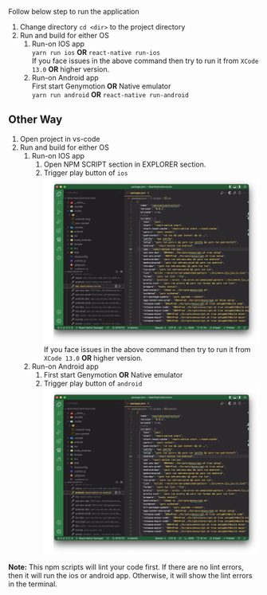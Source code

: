 Follow below step to run the application

1. Change directory `cd <dir>` to the project directory
1. Run and build for either OS
   1. Run-on IOS app
      <br/>`yarn run ios` **OR** `react-native run-ios`
      <br/>If you face issues in the above command then try to run it from `XCode 13.0` **OR** higher version.
   1. Run-on Android app
      <br/>First start Genymotion **OR** Native emulator
      <br/>`yarn run android` **OR** `react-native run-android`

## Other Way

1. Open project in vs-code
1. Run and build for either OS
   1. Run-on IOS app
      1. Open NPM SCRIPT section in EXPLORER section.
      1. Trigger play button of `ios`
         <br /><img src="./screenshot/project_run_ios.png" alt="alt text"/>
         <br/>If you face issues in the above command then try to run it from `XCode 13.0` **OR** higher version.
   1. Run-on Android app
      1. First start Genymotion **OR** Native emulator
      1. Trigger play button of `android`
         <br /><img src="./screenshot/project_run_android.png" alt="alt text"/>

**Note:** This npm scripts will lint your code first. If there are no lint errors, then it will run the ios or android app. Otherwise, it will show the lint errors in the terminal.
